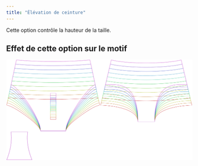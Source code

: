 ```yaml
---
title: "Élévation de ceinture"
---
```


Cette option contrôle la hauteur de la taille.

## Effet de cette option sur le motif

![Cette image montre l'effet de cette option en superposant plusieurs variantes qui ont une valeur différente pour cette option](ursula_rise_sample.svg "Effet de cette option sur le motif")
